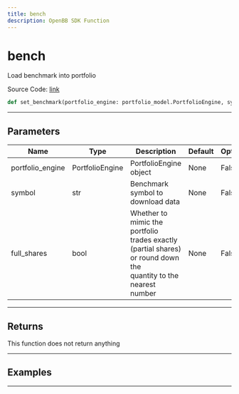 ```yaml
---
title: bench
description: OpenBB SDK Function
---
```


# bench

Load benchmark into portfolio

Source Code: [link](https://github.com/OpenBB-finance/OpenBBTerminal/tree/main/openbb_terminal/portfolio/portfolio_model.py#L2425)

```python
def set_benchmark(portfolio_engine: portfolio_model.PortfolioEngine, symbol: str, full_shares: bool) -> None
```
---

## Parameters

| Name | Type | Description | Default | Optional |
| ---- | ---- | ----------- | ------- | -------- |
| portfolio_engine | PortfolioEngine | PortfolioEngine object | None | False |
| symbol | str | Benchmark symbol to download data | None | False |
| full_shares | bool | Whether to mimic the portfolio trades exactly (partial shares) or round down the<br/>quantity to the nearest number | None | False |

---

## Returns

This function does not return anything

---

## Examples

---

